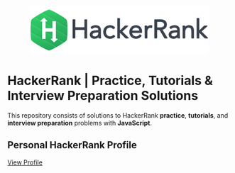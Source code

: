 <p align="center">
    <a href="https://www.hackerrank.com/mohammadshhadeh">
        <img alt="HackerRank Logo | Mohammad Shehadeh Profile" src="./Badges/hackerRank.svg" >
    </a>
</p>

# HackerRank | Practice, Tutorials & Interview Preparation Solutions

This repository consists of solutions to HackerRank **practice**, **tutorials**, and **interview preparation** problems with **JavaScript**.

## Personal HackerRank Profile

[View Profile](https://www.hackerrank.com/mohammadshehadeh)

